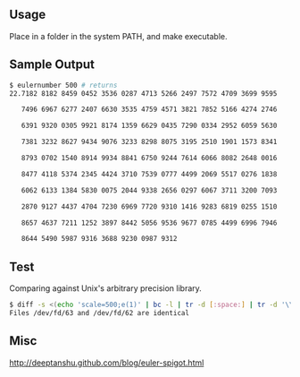 Usage
-----
Place in a folder in the system PATH, and make executable.

Sample Output
-------------

```bash
$ eulernumber 500 # returns
22.7182 8182 8459 0452 3536 0287 4713 5266 2497 7572 4709 3699 9595

   7496 6967 6277 2407 6630 3535 4759 4571 3821 7852 5166 4274 2746 

   6391 9320 0305 9921 8174 1359 6629 0435 7290 0334 2952 6059 5630

   7381 3232 8627 9434 9076 3233 8298 8075 3195 2510 1901 1573 8341

   8793 0702 1540 8914 9934 8841 6750 9244 7614 6066 8082 2648 0016

   8477 4118 5374 2345 4424 3710 7539 0777 4499 2069 5517 0276 1838

   6062 6133 1384 5830 0075 2044 9338 2656 0297 6067 3711 3200 7093 

   2870 9127 4437 4704 7230 6969 7720 9310 1416 9283 6819 0255 1510 

   8657 4637 7211 1252 3897 8442 5056 9536 9677 0785 4499 6996 7946 

   8644 5490 5987 9316 3688 9230 0987 9312
``` 

Test
----

Comparing against Unix's arbitrary precision library.


```bash
$ diff -s <(echo 'scale=500;e(1)' | bc -l | tr -d [:space:] | tr -d '\\') <(eulernumber 500 | tr -d [:space:])
Files /dev/fd/63 and /dev/fd/62 are identical
```

Misc
----

http://deeptanshu.github.com/blog/euler-spigot.html

